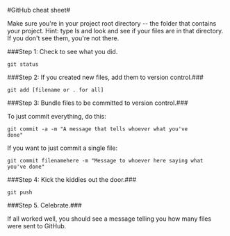 #GitHub cheat sheet#

Make sure you're in your project root directory -- the folder that contains your project. Hint: type ls and look and see if your files are in that directory. If you don't see them, you're not there.

###Step 1: Check to see what you did.

<code>git status</code>

###Step 2: If you created new files, add them to version control.###

<code>git add [filename or . for all]</code>

###Step 3: Bundle files to be committed to version control.###

To just commit everything, do this:   

<code>git commit -a -m "A message that tells whoever what you've done"</code>

If you want to just commit a single file: 

<code>git commit filenamehere -m "Message to whoever here saying what you've done"</code>

###Step 4: Kick the kiddies out the door.###

<code>git push</code>

###Step 5. Celebrate.###

If all worked well, you should see a message telling you how many files were sent to GitHub.
